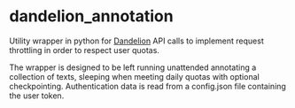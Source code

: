 # dandelion_annotation
Utility wrapper in python for [Dandelion](https://dandelion.eu/) API calls to implement request throttling in order to respect user quotas.

The wrapper is designed to be left running unattended annotating a collection of texts, sleeping when meeting daily quotas with optional checkpointing.
Authentication data is read from a config.json file containing the user token.
